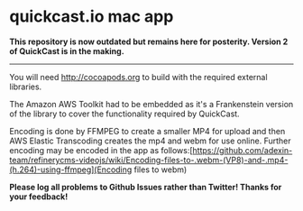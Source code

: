 # quickcast.io mac app

**This repository is now outdated but remains here for posterity.  Version 2 of QuickCast is in the making.**
_____


You will need http://cocoapods.org to build with the required external libraries.

The Amazon AWS Toolkit had to be embedded as it's a Frankenstein version of the library to cover the functionality required by QuickCast.

Encoding is done by FFMPEG to create a smaller MP4 for upload and then AWS Elastic Transcoding creates the mp4 and webm for use online. Further encoding may be encoded in the app as follows:[https://github.com/adexin-team/refinerycms-videojs/wiki/Encoding-files-to-.webm-(VP8)-and-.mp4-(h.264)-using-ffmpeg](Encoding files to webm)

**Please log all problems to Github Issues rather than Twitter!  Thanks for your feedback!**
